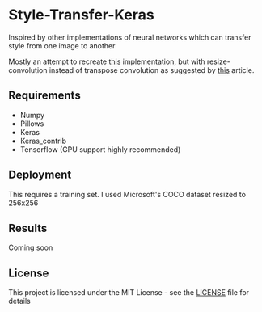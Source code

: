 # Style-Transfer-Keras

Inspired by other implementations of neural networks which can transfer style from one image to another

Mostly an attempt to recreate [this](https://github.com/ShafeenTejani/fast-style-transfer) implementation, but with resize-convolution instead of transpose convolution as suggested by [this](https://distill.pub/2016/deconv-checkerboard/) article.

## Requirements

 * Numpy
 * Pillows
 * Keras
 * Keras_contrib
 * Tensorflow (GPU support highly recommended)

## Deployment

This requires a training set. I used Microsoft's COCO dataset resized to 256x256

## Results

Coming soon

## License

This project is licensed under the MIT License - see the [LICENSE](LICENSE) file for details
